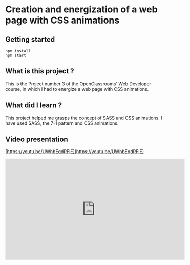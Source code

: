 # Creation and energization of a web page with CSS animations


## Getting started

```
npm install
npm start
```

## What is this project ?

This is the Project number 3 of the OpenClassrooms' Web Developer course, in which I had to energize a web page with CSS animations.

## What did I learn ?

This project helped me grasps the concept of SASS and CSS animations.
I have used SASS, the 7-1 pattern and CSS animations.

## Video presentation

[https://youtu.be/UWhbEqdRFlE](https://youtu.be/UWhbEqdRFlE)

<iframe width="560" height="315" src="https://www.youtube.com/embed/UWhbEqdRFlE" frameborder="0" allow="accelerometer; autoplay; clipboard-write; encrypted-media; gyroscope; picture-in-picture" allowfullscreen></iframe>



